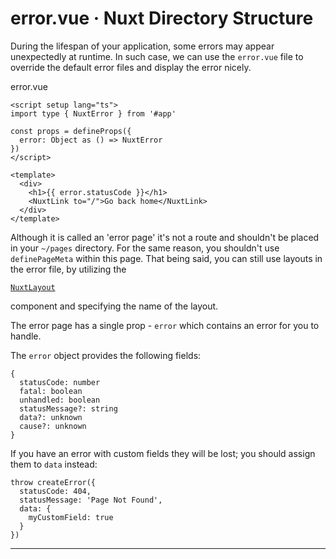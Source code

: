 # error.vue · Nuxt Directory Structure

During the lifespan of your application, some errors may appear unexpectedly at runtime. In such case, we can use the `error.vue` file to override the default error files and display the error nicely.

error.vue

```
<script setup lang="ts">
import type { NuxtError } from '#app'

const props = defineProps({
  error: Object as () => NuxtError
})
</script>

<template>
  <div>
    <h1>{{ error.statusCode }}</h1>
    <NuxtLink to="/">Go back home</NuxtLink>
  </div>
</template>

```

Although it is called an 'error page' it's not a route and shouldn't be placed in your `~/pages` directory. For the same reason, you shouldn't use `definePageMeta` within this page. That being said, you can still use layouts in the error file, by utilizing the

[`NuxtLayout`](https://nuxt.com/docs/api/components/nuxt-layout)

component and specifying the name of the layout.

The error page has a single prop - `error` which contains an error for you to handle.

The `error` object provides the following fields:

```
{
  statusCode: number
  fatal: boolean
  unhandled: boolean
  statusMessage?: string
  data?: unknown
  cause?: unknown
}

```

If you have an error with custom fields they will be lost; you should assign them to `data` instead:

```
throw createError({
  statusCode: 404,
  statusMessage: 'Page Not Found',
  data: {
    myCustomField: true
  }
})

```

---
